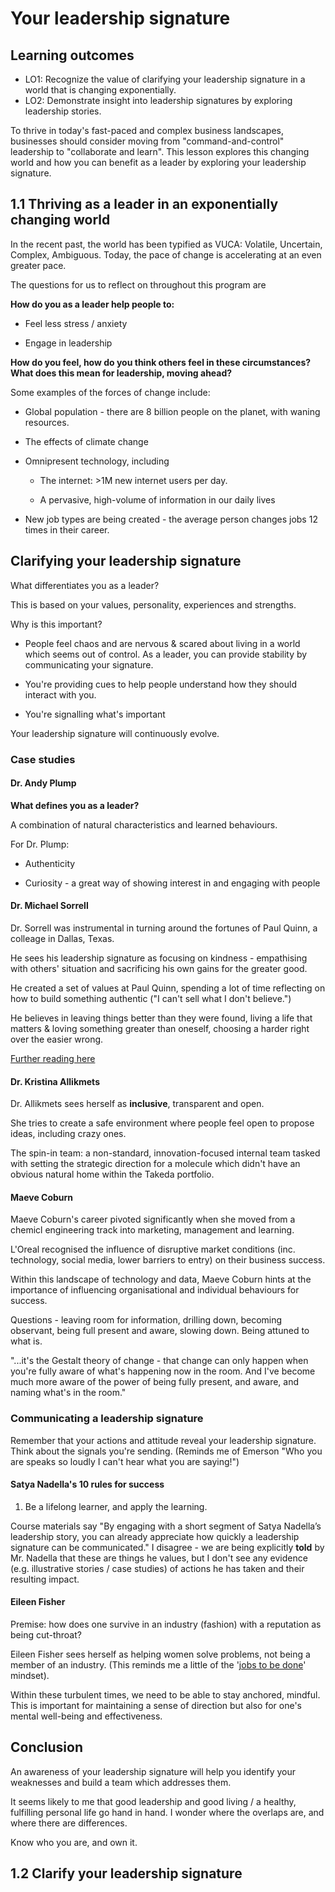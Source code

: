 # Your leadership signature

## Learning outcomes

- LO1: Recognize the value of clarifying your leadership signature in a world that is changing exponentially.
- LO2: Demonstrate insight into leadership signatures by exploring leadership stories.

To thrive in today's fast-paced and complex business landscapes, businesses should consider moving from "command-and-control" leadership to "collaborate and learn".
This lesson explores this changing world and how you can benefit as a leader by exploring your leadership signature.

## 1.1 Thriving as a leader in an exponentially changing world

In the recent past, the world has been typified as VUCA: Volatile, Uncertain, Complex, Ambiguous. Today, the pace of change is accelerating at an even greater pace.

The questions for us to reflect on throughout this program are 

**How do you as a leader help people to:**

- Feel less stress / anxiety

- Engage in leadership

**How do you feel, how do you think others feel in these circumstances? What does this mean for leadership, moving ahead?**

Some examples of the forces of change include:

- Global population - there are 8 billion people on the planet, with waning resources.

- The effects of climate change

- Omnipresent technology, including

	- The internet: >1M new internet users per day.

	- A pervasive, high-volume of information in our daily lives

- New job types are being created - the average person changes jobs 12 times in their career.

## Clarifying your leadership signature

What differentiates you as a leader?

This is based on your values, personality, experiences and strengths.

Why is this important?

- People feel chaos and are nervous & scared about living in a world which seems out of control. As a leader, you can provide stability by communicating your signature. 

- You're providing cues to help people understand how they should interact with you.

- You're signalling what's important

Your leadership signature will continuously evolve.

### Case studies

#### Dr. Andy Plump

**What defines you as a leader?**

A combination of natural characteristics and learned behaviours.

For Dr. Plump:

- Authenticity

- Curiosity - a great way of showing interest in and engaging with people

#### Dr. Michael Sorrell

Dr. Sorrell was instrumental in turning around the fortunes of Paul Quinn, a colleage in Dallas, Texas.

He sees his leadership signature as focusing on kindness - empathising with others' situation and sacrificing his own gains for the greater good.

He created a set of values at Paul Quinn, spending a lot of time reflecting on how to build something authentic ("I can't sell what I don't believe.")

He believes in leaving things better than they were found, living a life that matters & loving something greater than oneself, choosing a harder right over the easier wrong.

[Further reading here](https://rise-leaders.com/lead-with-love/)

#### Dr. Kristina Allikmets

Dr. Allikmets sees herself as **inclusive**, transparent and open.

She tries to create a safe environment where people feel open to propose ideas, including crazy ones.

The spin-in team: a non-standard, innovation-focused internal team tasked with setting the strategic direction for a molecule which didn't have an obvious natural home within the Takeda portfolio.

#### Maeve Coburn

Maeve Coburn's career pivoted significantly when she moved from a chemicl engineering track into marketing, management and learning.

L'Oreal recognised the influence of disruptive market conditions (inc. technology, social media, lower barriers to entry) on their business success.

Within this landscape of technology and data, Maeve Coburn hints at the importance of influencing organisational and individual behaviours for success.

Questions - leaving room for information, drilling down, becoming observant, being full present and aware, slowing down. Being attuned to what is.

"...it's the Gestalt theory of change - that change can only happen when you're fully aware of what's happening now in the room. And I've become much more aware of the power of being fully present, and aware, and naming what's in the room."

### Communicating a leadership signature

Remember that your actions and attitude reveal your leadership signature. Think about the signals you're sending. 
(Reminds me of Emerson "Who you are speaks so loudly I can't hear what you are saying!")

#### Satya Nadella's 10 rules for success

1. Be a lifelong learner, and apply the learning.

Course materials say "By engaging with a short segment of Satya Nadella’s leadership story, you can already appreciate how quickly a leadership signature can be communicated." 
I disagree - we are being explicitly **told** by Mr. Nadella that these are things he values, but I don't see any evidence (e.g. illustrative stories / case studies) of actions he has taken and their resulting impact.

#### Eileen Fisher

Premise: how does one survive in an industry (fashion) with a reputation as being cut-throat?

Eileen Fisher sees herself as helping women solve problems, not being a member of an industry. 
(This reminds me a little of the '[jobs to be done](http://jobstobedone.org/)' mindset).

Within these turbulent times, we need to be able to stay anchored, mindful. This is important for maintaining a sense of direction but also for one's mental well-being and effectiveness.

## Conclusion

An awareness of your leadership signature will help you identify your weaknesses and build a team which addresses them.

It seems likely to me that good leadership and good living / a healthy, fulfilling personal life go hand in hand. I wonder where the overlaps are, and where there are differences.

Know who you are, and own it.


## 1.2 Clarify your leadership signature

